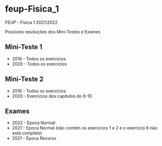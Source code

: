 # feup-Fisica_1

FEUP - Física 1 2021/2022

Possíveis resoluções dos Mini-Testes e Exames

## Mini-Teste 1

+ 2016 - Todos os exercicios
+ 2020 - Todos os exercicios

## Mini-Teste 2

+ 2016 - Todos os exercicios
+ 2020 - Exercicios dos capitulos do 6-10
 
## Exames

+ 2022 - Epoca Normal
+ 2021 - Epoca Normal (não contém os exercícios 1 e 2 e o exercicio 6 não está completo)
+ 2021 - Epoca Recurso
